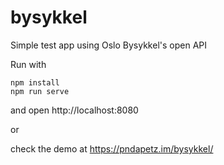 # bysykkel

Simple test app using Oslo Bysykkel's open API

Run with
```
npm install
npm run serve
```
and open http://localhost:8080

or

check the demo at https://pndapetz.im/bysykkel/